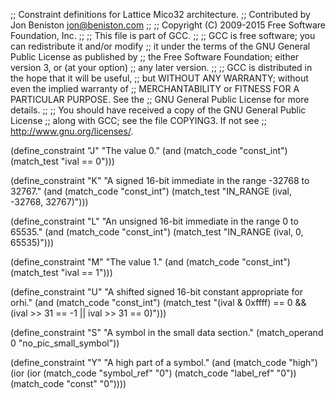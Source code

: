 ;; Constraint definitions for Lattice Mico32 architecture.
;; Contributed by Jon Beniston <jon@beniston.com>
;;
;; Copyright (C) 2009-2015 Free Software Foundation, Inc.
;;
;; This file is part of GCC.
;;
;; GCC is free software; you can redistribute it and/or modify
;; it under the terms of the GNU General Public License as published by
;; the Free Software Foundation; either version 3, or (at your option)
;; any later version.
;;
;; GCC is distributed in the hope that it will be useful,
;; but WITHOUT ANY WARRANTY; without even the implied warranty of
;; MERCHANTABILITY or FITNESS FOR A PARTICULAR PURPOSE.  See the
;; GNU General Public License for more details.
;;
;; You should have received a copy of the GNU General Public License
;; along with GCC; see the file COPYING3.  If not see
;; <http://www.gnu.org/licenses/>.

(define_constraint "J"
  "The value 0."
  (and (match_code "const_int")
       (match_test "ival == 0")))
       
(define_constraint "K"
  "A signed 16-bit immediate in the range -32768 to 32767."
  (and (match_code "const_int")
       (match_test "IN_RANGE (ival, -32768, 32767)")))

(define_constraint "L"
  "An unsigned 16-bit immediate in the range 0 to 65535."
  (and (match_code "const_int")
       (match_test "IN_RANGE (ival, 0, 65535)")))

(define_constraint "M"
  "The value 1."
  (and (match_code "const_int")
       (match_test "ival == 1")))

(define_constraint "U"
  "A shifted signed 16-bit constant appropriate for orhi."
  (and (match_code "const_int")
       (match_test "(ival & 0xffff) == 0
		    && (ival >> 31 == -1 || ival >> 31 == 0)")))

(define_constraint "S"
  "A symbol in the small data section."
  (match_operand 0 "no_pic_small_symbol"))

(define_constraint "Y"
  "A high part of a symbol."
  (and (match_code "high")
       (ior (ior (match_code "symbol_ref" "0")
                 (match_code "label_ref" "0"))
            (match_code "const" "0"))))
